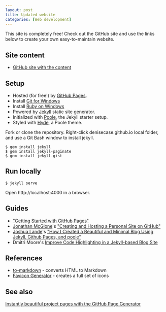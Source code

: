 ```yaml
---
layout: post
title: Updated website 
categories: [Web development]
---
```


<p class="message">
  This site is completely free!  Check out the GitHub site and use the links below to create your own easy-to-maintain website.
</p>

## Site content
* [GitHub site with the content](https://github.com/denisecase/denisecase.github.io) 

## Setup

* Hosted (for free!) by [GitHub Pages](https://pages.github.com/).
* Install [Git for Windows](https://git-scm.com/download/win)
* Install [Ruby on Windows]( https://rubyinstaller.org/)
* Powered by [Jekyll](http://jekyllrb.com) static site generator.
* Initialized with [Poole](http://getpoole.com), the Jekyll starter setup.
* Styled with [Hyde](http://hyde.getpoole.com), a Poole theme.

Fork or clone the repository.
Right-click denisecase.github.io local folder, and use a Git Bash window to install jekyll. 

```
$ gem install jekyll
$ gem install jekyll-paginate
$ gem install jekyll-gist
```

## Run locally

```
$ jekyll serve
```

Open http://localhost:4000 in a browser.

## Guides

* ["Getting Started with GitHub Pages"](https://guides.github.com/features/pages/)
* [Jonathan McGlone](http://jmcglone.com/)'s ["Creating and Hosting a Personal Site on GitHub"](http://jmcglone.com/guides/github-pages/)
* [Joshua Lande](http://www.joshualande.com)'s ["How I Created a Beautiful and Minimal Blog Using Jekyll, Github Pages, and poole"](http://joshualande.com/jekyll-github-pages-poole/)
* Dmitri Moore's [Improve Code Highlighting in a Jekyll-based Blog Site](http://demisx.github.io/jekyll/2014/01/13/improve-code-highlighting-in-jekyll.html)


## References

* [to-markdown](https://domchristie.github.io/to-markdown/) - converts HTML to Markdown
* [Favicon Generator](http://realfavicongenerator.net/) - creates a full set of icons

## See also

[Instantly beautiful project pages with the GitHub Page Generator](https://github.com/blog/1081-instantly-beautiful-project-pages)




